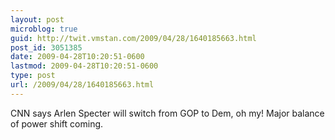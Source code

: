 ```yaml
---
layout: post
microblog: true
guid: http://twit.vmstan.com/2009/04/28/1640185663.html
post_id: 3051385
date: 2009-04-28T10:20:51-0600
lastmod: 2009-04-28T10:20:51-0600
type: post
url: /2009/04/28/1640185663.html
---
```

CNN says Arlen Specter will switch from GOP to Dem, oh my! Major balance of power shift coming.
